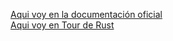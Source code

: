 [Aqui voy en la documentación oficial ](https://doc.rust-lang.org/book/ch07-04-bringing-paths-into-scope-with-the-use-keyword.html#creating-idiomatic-use-paths)  
[Aqui voy en Tour de Rust](https://tourofrust.com/chapter_7_es.html)
